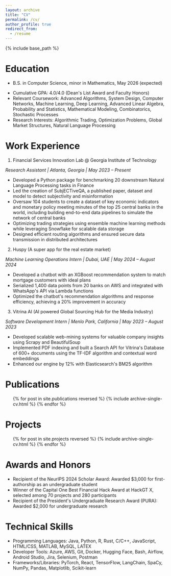 ```yaml
---
layout: archive
title: "CV"
permalink: /cv/
author_profile: true
redirect_from:
  - /resume
---
```


{% include base_path %}

Education
======
- B.S. in Computer Science, minor in Mathematics, May 2026 (expected)

* Cumulative GPA: 4.0/4.0 (Dean's List Award and Faculty Honors)
* Relevant Coursework: Advanced Algorithms, System Design, Computer Networks, Machine Learning, Deep Learning, Advanced Linear Algebra, Probability and Statistics, Mathematical Modeling, Combinatorics, Stochastic Processes
* Research Interests: Algorithmic Trading, Optimization Problems, Global Market Structures, Natural Language Processing

Work Experience
======
1. Financial Services Innovation Lab @ Georgia Institute of Technology

_Research Assistant | Atlanta, Georgia | May 2023 – Present_

- Developed a Python package for benchmarking 20 downstream Natural Language Processing tasks in Finance
- Led the creation of SubjECTiveQA, a published paper, dataset and model to detect subjectivity and misinformation
- Oversaw 104 students to create a dataset of key economic indicators and monetary policy meeting minutes of the top 25 central banks in the world, including building end-to-end data pipelines to simulate the network of central banks
- Optimizing trading strategies using ensemble machine learning methods while leveraging Snowflake for scalable data storage
- Designed efficient routing algorithms and ensured secure data transmission in distributed architectures

2. Huspy (A super app for the real estate market)

_Machine Learning Operations Intern | Dubai, UAE | May 2024 – August 2024_

- Developed a chatbot with an XGBoost recommendation system to match mortgage customers with ideal plans
- Serialized 1,400 data points from 20 banks on AWS and integrated with WhatsApp's API via Lambda functions
- Optimized the chatbot's recommendation algorithms and response efficiency, achieving a 20% improvement in accuracy

3. Vitrina AI (AI powered Global Sourcing Hub for the Media Industry)

_Software Development Intern | Menlo Park, California | May 2023 – August 2023_

- Developed scalable web-mining systems for valuable company insights using Scrapy and BeautifulSoup
- Implemented PDF indexing and built a Search API for Vitrina's Database of 600+ documents using the TF-IDF algorithm and contextual word embeddings
- Enhanced our engine by 12% with Elasticsearch's BM25 algorithm

Publications
======
<ul>{% for post in site.publications reversed %}
    {% include archive-single-cv.html %}
{% endfor %}</ul>
  

Projects
======
  <ul>{% for post in site.projects reversed %}
    {% include archive-single-cv.html %}
  {% endfor %}</ul>


Awards and Honors
======
- Recipient of the NeurIPS 2024 Scholar Award: Awarded $3,000 for first-authorship as an undergraduate student
- Winner of the Capital One Best Financial Hack Award at HackGT X, selected among 70 projects and 280 participants
- Recipient of the President's Undergraduate Research Award (PURA): Awarded $2,000 for undergraduate research


Technical Skills
======
- Programming Languages: Java, Python, R, Rust, C/C++, JavaScript, HTML/CSS, MATLAB, MySQL, LATEX
- Developer Tools: Azure, AWS, Git, Docker, Hugging Face, Bash, Airflow, Android Studio, Jira, Selenium, Postman
- Frameworks/Libraries: PyTorch, React, TensorFlow, LangChain, SpaCy, NumPy, Pandas, Matplotlib, Scikit-learn
